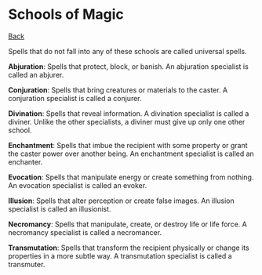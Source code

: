 # Schools of Magic

[Back](../README.md)

Spells that do not fall into any of these schools are called universal spells.

**Abjuration**: Spells that protect, block, or banish. An abjuration specialist is called an abjurer.

**Conjuration**: Spells that bring creatures or materials to the caster. A conjuration specialist is called a conjurer.

**Divination**: Spells that reveal information. A divination specialist is called a diviner. Unlike the other specialists, a diviner must give up only one other school.

**Enchantment**: Spells that imbue the recipient with some property or grant the caster power over another being. An enchantment specialist is called an enchanter.

**Evocation**: Spells that manipulate energy or create something from nothing. An evocation specialist is called an evoker.

**Illusion**: Spells that alter perception or create false images. An illusion specialist is called an illusionist.

**Necromancy**: Spells that manipulate, create, or destroy life or life force. A necromancy specialist is called a necromancer.

**Transmutation**: Spells that transform the recipient physically or change its properties in a more subtle way. A transmutation specialist is called a transmuter.
